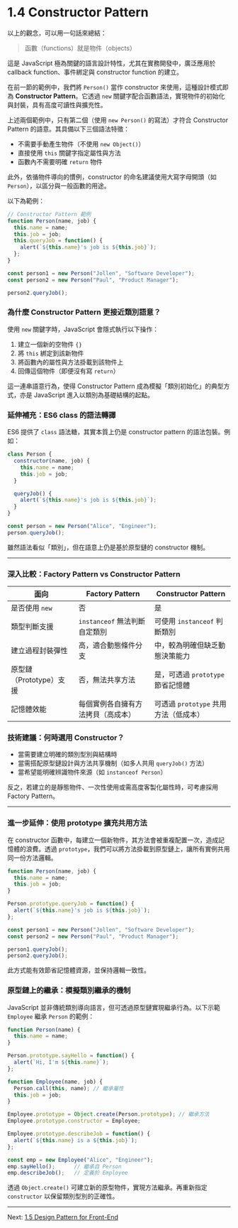 # 1.4 Constructor Pattern

以上的觀念，可以用一句話來總結：

> 函數（functions）就是物件（objects）

這是 JavaScript 極為關鍵的語言設計特性，尤其在實務開發中，廣泛應用於 callback function、事件綁定與 constructor function 的建立。

在前一節的範例中，我們將 `Person()` 當作 constructor 來使用，這種設計模式即為 **Constructor Pattern**。它透過 `new` 關鍵字配合函數語法，實現物件的初始化與封裝，具有高度可讀性與擴充性。

上述兩個範例中，只有第二個（使用 `new Person()` 的寫法）才符合 Constructor Pattern 的語意。其具備以下三個語法特徵：

- 不需要手動產生物件（不使用 `new Object()`）
- 直接使用 `this` 關鍵字指定屬性與方法
- 函數內不需要明確 `return` 物件

此外，依循物件導向的慣例，constructor 的命名建議使用大寫字母開頭（如 `Person`），以區分與一般函數的用途。

以下為範例：

```javascript
// Constructor Pattern 範例
function Person(name, job) {
  this.name = name;
  this.job = job;
  this.queryJob = function() {
    alert(`${this.name}'s job is ${this.job}`);
  };
}

const person1 = new Person("Jollen", "Software Developer");
const person2 = new Person("Paul", "Product Manager");

person2.queryJob();
```

### 為什麼 Constructor Pattern 更接近類別語意？

使用 `new` 關鍵字時，JavaScript 會隱式執行以下操作：

1. 建立一個新的空物件 `{}`
2. 將 `this` 綁定到該新物件
3. 將函數內的屬性與方法掛載到該物件上
4. 回傳這個物件（即便沒有寫 `return`）

這一連串語意行為，使得 Constructor Pattern 成為模擬「類別初始化」的典型方式，亦是 JavaScript 進入以類別為基礎結構的起點。

### 延伸補充：ES6 class 的語法轉譯

ES6 提供了 `class` 語法糖，其實本質上仍是 constructor pattern 的語法包裝。例如：

```javascript
class Person {
  constructor(name, job) {
    this.name = name;
    this.job = job;
  }

  queryJob() {
    alert(`${this.name}'s job is ${this.job}`);
  }
}

const person = new Person("Alice", "Engineer");
person.queryJob();
```

雖然語法看似「類別」，但在語意上仍是基於原型鏈的 constructor 機制。

---

### 深入比較：Factory Pattern vs Constructor Pattern

| 面向 | Factory Pattern | Constructor Pattern |
|------|------------------|----------------------|
| 是否使用 `new` | 否 | 是 |
| 類型判斷支援 | `instanceof` 無法判斷自定類別 | 可使用 `instanceof` 判斷類別 |
| 建立過程封裝彈性 | 高，適合動態條件分支 | 中，較為明確但缺乏動態決策能力 |
| 原型鏈（Prototype）支援 | 否，無法共享方法 | 是，可透過 `prototype` 節省記憶體 |
| 記憶體效能 | 每個實例各自擁有方法拷貝（高成本） | 可透過 `prototype` 共用方法（低成本） |

### 技術建議：何時選用 Constructor？

- 當需要建立明確的類別型別與結構時
- 當需搭配原型鏈設計與方法共享機制（如多人共用 `queryJob()` 方法）
- 當希望能明確辨識物件來源（如 `instanceof Person`）

反之，若建立的是靜態物件、一次性使用或需高度客製化屬性時，可考慮採用 Factory Pattern。

---

### 進一步延伸：使用 prototype 擴充共用方法

在 constructor 函數中，每建立一個新物件，其方法會被重複配置一次，造成記憶體的浪費。透過 `prototype`，我們可以將方法掛載到原型鏈上，讓所有實例共用同一份方法邏輯。

```javascript
function Person(name, job) {
  this.name = name;
  this.job = job;
}

Person.prototype.queryJob = function() {
  alert(`${this.name}'s job is ${this.job}`);
};

const person1 = new Person("Jollen", "Software Developer");
const person2 = new Person("Paul", "Product Manager");

person1.queryJob();
person2.queryJob();
```

此方式能有效節省記憶體資源，並保持邏輯一致性。

### 原型鏈上的繼承：模擬類別繼承的機制

JavaScript 並非傳統類別導向語言，但可透過原型鏈實現繼承行為。以下示範 `Employee` 繼承 `Person` 的範例：

```javascript
function Person(name) {
  this.name = name;
}

Person.prototype.sayHello = function() {
  alert(`Hi, I'm ${this.name}`);
};

function Employee(name, job) {
  Person.call(this, name); // 繼承屬性
  this.job = job;
}

Employee.prototype = Object.create(Person.prototype); // 繼承方法
Employee.prototype.constructor = Employee;

Employee.prototype.describeJob = function() {
  alert(`${this.name} is a ${this.job}`);
};

const emp = new Employee("Alice", "Engineer");
emp.sayHello();      // 繼承自 Person
emp.describeJob();   // 定義於 Employee
```

透過 `Object.create()` 可建立新的原型物件，實現方法繼承。再重新指定 `constructor` 以保留類別型別的正確性。

---

Next: [1.5 Design Pattern for Front-End](5-frontend.md)
